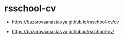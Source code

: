 # rsschool-cv


- https://bazarovaanastasiya.github.io/rsschool-cv/cv

- https://bazarovaanastasiya.github.io/rsschool-cv/